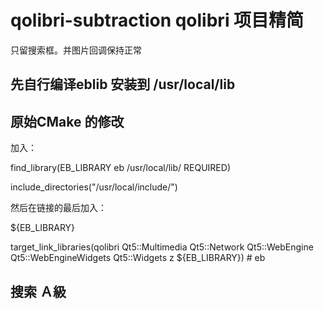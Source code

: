 



# qolibri-subtraction  qolibri 项目精简



只留搜索框。并图片回调保持正常



## 先自行编译eblib 安装到 /usr/local/lib



## 原始CMake 的修改



加入：

find_library(EB_LIBRARY eb /usr/local/lib/ REQUIRED)

include_directories("/usr/local/include/")



然后在链接的最后加入：

${EB_LIBRARY}



target_link_libraries(qolibri Qt5::Multimedia Qt5::Network Qt5::WebEngine Qt5::WebEngineWidgets Qt5::Widgets z ${EB_LIBRARY}) # eb



## 搜索 Ａ級















